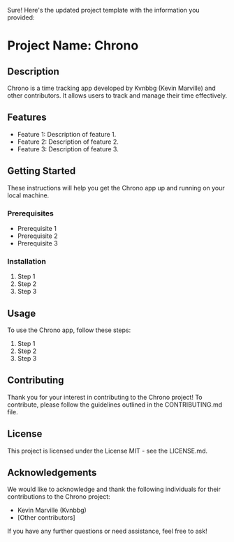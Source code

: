 Sure! Here's the updated project template with the information you provided:

# Project Name: Chrono

## Description

Chrono is a time tracking app developed by Kvnbbg (Kevin Marville) and other contributors. It allows users to track and manage their time effectively.

## Features

- Feature 1: Description of feature 1.
- Feature 2: Description of feature 2.
- Feature 3: Description of feature 3.

## Getting Started

These instructions will help you get the Chrono app up and running on your local machine.

### Prerequisites

- Prerequisite 1
- Prerequisite 2
- Prerequisite 3

### Installation

1. Step 1
2. Step 2
3. Step 3

## Usage

To use the Chrono app, follow these steps:

1. Step 1
2. Step 2
3. Step 3

## Contributing

Thank you for your interest in contributing to the Chrono project! To contribute, please follow the guidelines outlined in the CONTRIBUTING.md file.

## License

This project is licensed under the License MIT - see the LICENSE.md.

## Acknowledgements

We would like to acknowledge and thank the following individuals for their contributions to the Chrono project:

- Kevin Marville (Kvnbbg)
- [Other contributors]

If you have any further questions or need assistance, feel free to ask!